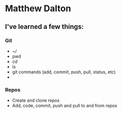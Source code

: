 # Matthew Dalton

## I've  learned a few things:
### Git
- ~/ 
- pwd
- cd
- ls
- git commands (add, commit, push, pull, status, etc)
- 

### Repos
- Create and clone repos
- Add, code, commit, push and pull to and from repos